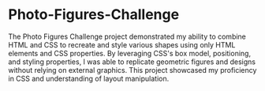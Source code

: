 # Photo-Figures-Challenge

The Photo Figures Challenge project demonstrated my ability to combine HTML and CSS to recreate and style various shapes using only HTML elements and CSS properties. By leveraging CSS's box model, positioning, and styling properties, I was able to replicate geometric figures and designs without relying on external graphics. This project showcased my proficiency in CSS and understanding of layout manipulation.
